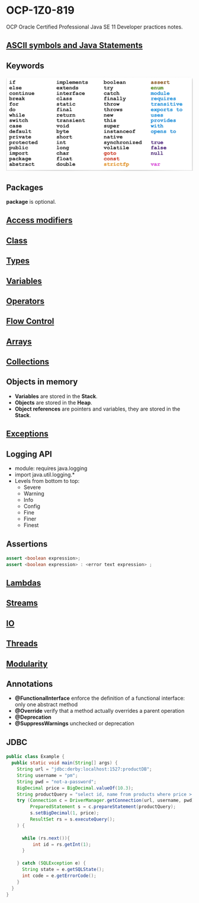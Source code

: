 # OCP-1Z0-819
OCP Oracle Certified Professional Java SE 11 Developer practices notes.

## [ASCII symbols and Java Statements](https://github.com/joseosuna-engineer/ASCII-symbol-and-java-statements/blob/main/README.md)

## Keywords
![](resources/images/keywords.PNG)

## Packages
**package** is optional.

## [Access modifiers](resources/docs/access-modifiers.md)

## [Class](resources/docs/class.md)

## [Types](resources/docs/types.md)

## [Variables](resources/docs/variables.md)

## [Operators](resources/docs/operators.md)

## [Flow Control](resources/docs/flow-control.md)

## [Arrays](resources/docs/arrays.md)

## [Collections](resources/docs/collections.md)

## Objects in memory
- **Variables** are stored in the **Stack**.
- **Objects** are stored in the **Heap**.
- **Object references** are pointers and variables, they are stored in the **Stack**.

## [Exceptions](resources/docs/exceptions.md)

## Logging API
- module: requires java.logging
- import java.util.logging.*
- Levels from bottom to top:
    - Severe
    - Warning
    - Info
    - Config
    - Fine
    - Finer
    - Finest

## Assertions

````java
assert <boolean expression>;
assert <boolean expression> : <error text expression> ;
````

## [Lambdas](resources/docs/lambdas.md)

## [Streams](resources/docs/streams.md)

## [IO](resources/docs/io.md)

## [Threads](resources/docs/threads.md)

## [Modularity](resources/docs/modules.md)

## Annotations
- **@FunctionalInterface** enforce the definition of a functional interface: only one abstract method
- **@Override** verify that a method actually overrides a parent operation
- **@Deprecation**
- **@SuppressWarnings** unchecked or deprecation

## JDBC
````java
public class Example {
  public static void main(String[] args) {
    String url = "jdbc:derby:localhost:1527:productDB";
    String username = "pm";
    String pwd = "not-a-password";
    BigDecimal price = BigDecimal.valueOf(10.3);
    String productQuery = "select id, name from products where price > ?";
    try (Connection c = DriverManager.getConnection(url, username, pwd);
         PreparedStatement s = c.prepareStatement(productQuery);
         s.setBigDecimal(1, price);
         ResultSet rs = s.executeQuery();         
    ) {

      while (rs.next()){
          int id = rs.getInt(1);
      }

    } catch (SQLException e) {
      String state = e.getSQLState();
      int code = e.getErrorCode();
    }
  }
}
````